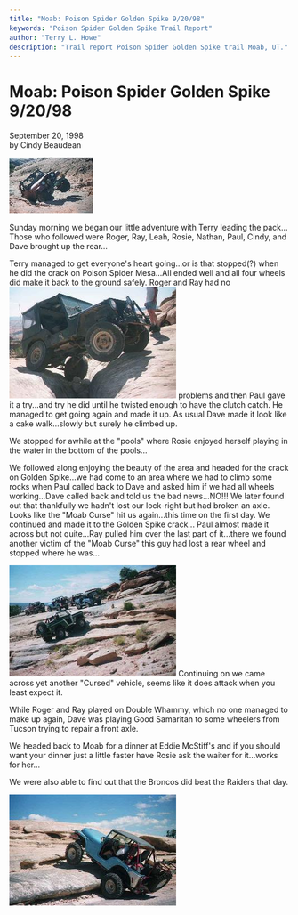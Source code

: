 ```yaml
---
title: "Moab: Poison Spider Golden Spike 9/20/98"
keywords: "Poison Spider Golden Spike Trail Report"
author: "Terry L. Howe"
description: "Trail report Poison Spider Golden Spike trail Moab, UT."
---
```

# Moab: Poison Spider Golden Spike 9/20/98

September 20, 1998  
by Cindy Beaudean  
  
[![Moab](../../../img/terry/rand/mo980903_.jpg)](../../../img/terry/trail/mo980903.jpg)   

Sunday morning we began our little adventure with Terry leading the pack... Those who followed were Roger, Ray, Leah, Rosie, Nathan, Paul, Cindy, and Dave brought up the rear...

Terry managed to get everyone's heart going...or is that stopped(?) when he did the crack on Poison Spider Mesa...All ended well and all four wheels did make it back to the ground safely. Roger and Ray had no [![Moab](../../../img/terry/trail/mo980904_.jpg)](../../../img/terry/trail/mo980904.jpg) problems and then Paul gave it a try...and try he did until he twisted enough to have the clutch catch. He managed to get going again and made it up. As usual Dave made it look like a cake walk...slowly but surely he climbed up.

We stopped for awhile at the "pools" where Rosie enjoyed herself playing in the water in the bottom of the pools... 

We followed along enjoying the beauty of the area and headed for the crack on Golden Spike...we had come to an area where we had to climb some rocks when Paul called back to Dave and asked him if we had all wheels working...Dave called back and told us the bad news...NO!!! We later found out that thankfully we hadn't lost our lock-right but had broken an axle. Looks like the "Moab Curse" hit us again...this time on the first day. We continued and made it to the Golden Spike crack... Paul almost made it across but not quite...Ray pulled him over the last part of it...there we found another victim of the "Moab Curse" this guy had lost a rear wheel and stopped where he was...

[![Moab](../../../img/terry/trail/mo980902_.jpg)](../../../img/terry/trail/mo980902.jpg) Continuing on we came across yet another "Cursed" vehicle, seems like it does attack when you least expect it.

While Roger and Ray played on Double Whammy, which no one managed to make up again, Dave was playing Good Samaritan to some wheelers from Tucson trying to repair a front axle.

We headed back to Moab for a dinner at Eddie McStiff's and if you should want your dinner just a little faster have Rosie ask the waiter for it...works for her...

We were also able to find out that the Broncos did beat the Raiders that day.

[![Moab](../../../img/terry/trail/mo980901_.jpg)](../../../img/terry/trail/mo980901.jpg)